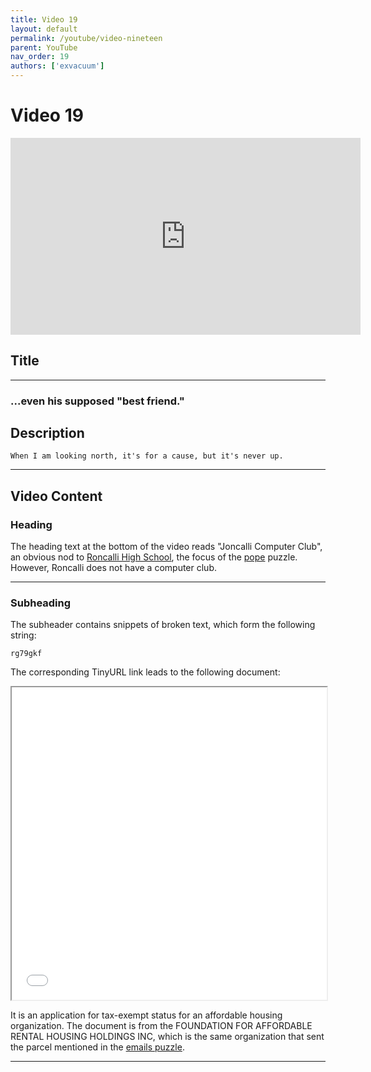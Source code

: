 ```yaml
---
title: Video 19
layout: default
permalink: /youtube/video-nineteen
parent: YouTube
nav_order: 19
authors: ['exvacuum']
---
```


# Video 19
<iframe width="560" height="315" src="https://www.youtube.com/embed/XGD1s-HPSOo" frameborder="0" allow="accelerometer; autoplay; encrypted-media; gyroscope; picture-in-picture" allowfullscreen></iframe>

## Title
---

### ...even his supposed "best friend."

## Description 

```
When I am looking north, it's for a cause, but it's never up.
```

---

## Video Content

### Heading

The heading text at the bottom of the video reads "Joncalli Computer Club", an obvious nod to [Roncalli High School](../lore/organizations/roncalli), the focus of the [pope](../reddit/pope) puzzle. However, Roncalli does not have a computer club.

---

### Subheading

The subheader contains snippets of broken text, which form the following string:
```
rg79gkf
```

The corresponding TinyURL link leads to the following document:

<iframe src="../assets/rental.pdf" width="100%" height="500px"></iframe>

It is an application for tax-exempt status for an affordable housing organization. 
The document is from the FOUNDATION FOR AFFORDABLE RENTAL HOUSING HOLDINGS INC, which is the same organization that sent the parcel mentioned in the [emails puzzle](../reddit/emails).

---